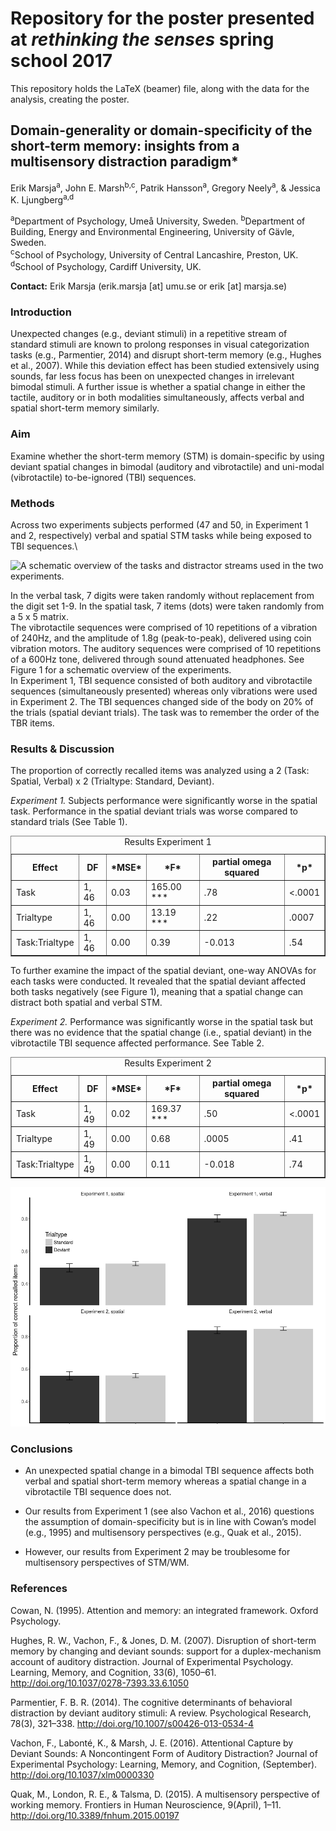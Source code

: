 # Repository for the poster presented at *rethinking the senses* spring school 2017

This repository holds the LaTeX (beamer) file, along with the data for the analysis, creating the poster. 

## Domain-generality or domain-specificity of the short-term memory: insights from a multisensory distraction paradigm*

Erik Marsja<sup>a</sup>, John E. Marsh<sup>b,c</sup>, Patrik Hansson<sup>a</sup>,
Gregory Neely<sup>a</sup>, & Jessica K. Ljungberg<sup>a,d</sup>

<sup>a</sup>Department of Psychology, Umeå University, Sweden.
<sup>b</sup>Department of Building, Energy and Environmental Engineering,
University of Gävle, Sweden.\
<sup>c</sup>School of Psychology, University of Central Lancashire, Preston,
UK. <sup>d</sup>School of Psychology, Cardiff University, UK.

**Contact:** Erik Marsja (erik.marsja [at] umu.se or erik [at] marsja.se)


### Introduction 

Unexpected changes (e.g., deviant stimuli) in
a repetitive stream of standard stimuli are known to prolong responses
in visual categorization tasks (e.g., Parmentier, 2014) and disrupt
short-term memory (e.g., Hughes et al., 2007). While this deviation effect has
been studied extensively using sounds, far less focus has been on
unexpected changes in irrelevant bimodal stimuli. A further issue is
whether a spatial change in either the tactile, auditory or in both
modalities simultaneously, affects verbal and spatial short-term memory
similarly.

### Aim

Examine whether the short-term memory (STM) is
domain-specific by using deviant spatial changes in bimodal (auditory
and vibrotactile) and uni-modal (vibrotactile) to-be-ignored (TBI)
sequences.


### Methods 
Across two experiments subjects performed (47 and 50, in Experiment 1 and 2, respectively) verbal and spatial STM tasks while being exposed to TBI sequences.\

![A schematic overview of the tasks and distractor streams used in the
two experiments.](figures/Schematic2.png)

In the verbal task, 7 digits were taken randomly without replacement
from the digit set 1-9. In the spatial task, 7 items (dots) were taken
randomly from a 5 x 5 matrix.\
The vibrotactile sequences were comprised of 10 repetitions of a
vibration of 240Hz, and the amplitude of 1.8g (peak-to-peak), delivered
using coin vibration motors. The auditory sequences were comprised of 10
repetitions of a 600Hz tone, delivered through sound attenuated
headphones. See Figure 1 for a schematic overview of the experiments.\
In Experiment 1, TBI sequence consisted of both auditory and
vibrotactile sequences (simultaneously presented) whereas only
vibrations were used in Experiment 2. The TBI sequences changed side of
the body on 20% of the trials (spatial deviant trials). The task was to
remember the order of the TBR items.

### Results & Discussion
The proportion of correctly recalled items was analyzed using a 2 (Task: Spatial, Verbal) x 2 (Trialtype: Standard, Deviant).

*Experiment 1.* Subjects performance were significantly worse in the
spatial task. Performance in the spatial deviant trials was worse
compared to standard trials (See Table 1).

<table border=1>
<caption align="top"> Results Experiment 1 </caption>
<tr> <th> Effect </th> <th> DF </th> <th> *MSE* </th> <th> *F* </th> <th> partial omega squared </th> <th> *p* </th>  </tr>
  <tr> <td> Task </td> <td> 1, 46 </td> <td> 0.03 </td> <td> 165.00 *** </td> <td> .78 </td> <td> <.0001 </td> </tr>
  <tr> <td> Trialtype </td> <td> 1, 46 </td> <td> 0.00 </td> <td> 13.19 *** </td> <td> .22 </td> <td> .0007 </td> </tr>
  <tr> <td> Task:Trialtype </td> <td> 1, 46 </td> <td> 0.00 </td> <td> 0.39 </td> <td> -0.013 </td> <td> .54 </td> </tr>
   </table>

To further examine the impact of the spatial deviant, one-way ANOVAs for
each tasks were conducted. It revealed that the spatial deviant affected
both tasks negatively (see Figure 1), meaning that a spatial change can
distract both spatial and verbal STM.

*Experiment 2.* Performance was significantly worse in the spatial task
but there was no evidence that the spatial change (i.e., spatial
deviant) in the vibrotactile TBI sequence affected performance. See
Table 2.

<table border=1>
<caption align="top"> Results Experiment 2 </caption>
<tr> <th> Effect </th> <th> DF </th> <th> *MSE* </th> <th> *F* </th> <th> partial omega squared </th> <th> *p* </th>  </tr>
  <tr> <td> Task </td> <td> 1, 49 </td> <td> 0.02 </td> <td> 169.37 *** </td> <td> .50 </td> <td> <.0001 </td> </tr>
  <tr> <td> Trialtype </td> <td> 1, 49 </td> <td> 0.00 </td> <td> 0.68 </td> <td> .0005 </td> <td> .41 </td> </tr>
  <tr> <td> Task:Trialtype </td> <td> 1, 49 </td> <td> 0.00 </td> <td> 0.11 </td> <td> -0.018 </td> <td> .74 </td> </tr>
   </table>
   
![Proportion of correctly recalled items across tasks, trialtypes, and experiments](figures/figure2.png)


### Conclusions

-   An unexpected spatial change in a bimodal TBI sequence affects both
    verbal and spatial short-term memory whereas a spatial change in a
    vibrotactile TBI sequence does not.

-   Our results from Experiment 1 (see also Vachon et al., 2016) questions the
    assumption of domain-specificity but is in line with Cowan’s model
    (e.g., 1995) and multisensory perspectives (e.g., Quak et al., 2015).

-   However, our results from Experiment 2 may be troublesome for
    multisensory perspectives of STM/WM.

### References

Cowan, N. (1995). Attention and memory: an integrated framework. Oxford Psychology.

Hughes, R. W., Vachon, F., & Jones, D. M. (2007). Disruption of short-term memory by changing and deviant sounds: support for a duplex-mechanism account of auditory distraction. Journal of Experimental Psychology. Learning, Memory, and Cognition, 33(6), 1050–61. http://doi.org/10.1037/0278-7393.33.6.1050

Parmentier, F. B. R. (2014). The cognitive determinants of behavioral distraction by deviant auditory stimuli: A review. Psychological Research, 78(3), 321–338. http://doi.org/10.1007/s00426-013-0534-4

Vachon, F., Labonté, K., & Marsh, J. E. (2016). Attentional Capture by Deviant Sounds: A Noncontingent Form of Auditory Distraction? Journal of Experimental Psychology: Learning, Memory, and Cognition, (September). http://doi.org/10.1037/xlm0000330

Quak, M., London, R. E., & Talsma, D. (2015). A multisensory perspective of working memory. Frontiers in Human Neuroscience, 9(April), 1–11. http://doi.org/10.3389/fnhum.2015.00197
